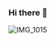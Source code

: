 ### Hi there 👋



![IMG_1015](https://github.com/lgregi/lgregi/assets/106933976/5e236a4b-f253-4e9c-8bb8-4903d55fd00a)

